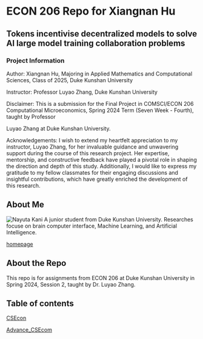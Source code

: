 # ECON 206 Repo for Xiangnan Hu
## Tokens incentivise decentralized models to solve AI large model training collaboration problems 
### Project Information
Author: Xiangnan Hu, Majoring in Applied Mathematics and Computational Sciences, Class of 2025, Duke Kunshan University

Instructor: Professor Luyao Zhang, Duke Kunshan University

Disclaimer: This is a submission for the Final Project in COMSCI/ECON 206 Computational Microeconomics, Spring 2024 Term (Seven Week - Fourth), taught by Professor 

Luyao Zhang at Duke Kunshan University.

Acknowledgements: I wish to extend my heartfelt appreciation to my instructor, Luyao Zhang, for her invaluable guidance and unwavering support during the course of this research project. Her expertise, mentorship, and constructive feedback have played a pivotal role in shaping the direction and depth of this study. Additionally, I would like to express my gratitude to my fellow classmates for their engaging discussions and insightful contributions, which have greatly enriched the development of this research.

## About Me
![Nayuta Kani](https://img.moegirl.org.cn/common/0/0d/CSMNayuta.jpg) A junior student from Duke Kunshan University. Researches focuse on brain computer interface, Machine Learning, and Artificial Intelligence.

[homepage](https://github.com/Edward-x-h)
## About the Repo
This repo is for assignments from ECON 206 at Duke Kunshan University in Spring 2024, Session 2, taught by Dr. Luyao Zhang.
## Table of contents
[CSEcon](https://github.com/Rising-Stars-by-Sunshine/cs206_Edward_Hu/blob/main/CSEcon/Readme.md)

[Advance_CSEcom](https://github.com/Rising-Stars-by-Sunshine/cs206_Edward_Hu/blob/main/Advance_CSEcon/Readme.md)
